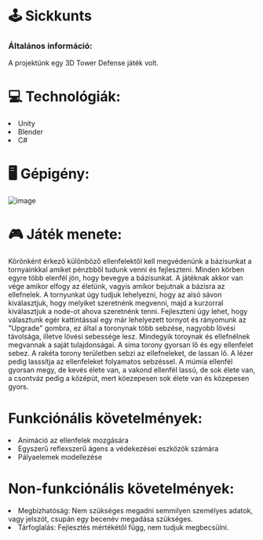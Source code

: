 # 🕹 Sickkunts 
 
<h3>Általános információ:</h3>
<p>A projektünk egy 3D Tower Defense játék volt.</p>

# 💻 Technológiák:

<li>Unity</li>
<li>Blender</li>
<li>C#</li>

# 🖥 Gépigény:

![image](https://user-images.githubusercontent.com/82156507/167527890-b240ace9-6af3-40ec-a7ec-6340ee5e02c7.png)

# 🎮 Játék menete:
<p>Körönként érkező különböző ellenfelektől kell megvédenünk a bázisunkat a tornyainkkal amiket pénzbből tudunk venni és fejleszteni.
Minden körben egyre több elenfél jön, hogy bevegye a bázisunkat. A játéknak akkor van vége amikor elfogy az életünk, vagyis amikor bejutnak a bázisra az ellefnelek. 
A tornyunkat úgy tudjuk lehelyezni, hogy az alsó sávon kiválasztjuk, hogy melyiket szeretnénk megvenni, majd a kurzorral kiválasztjuk a node-ot ahova szeretnénk tenni. Fejleszteni úgy lehet, hogy választunk egér kattintással egy már lehelyezett tornyot és rányomunk az "Upgrade" gombra, ez által a toronynak több sebzése, nagyobb lövési távolsága, illetve lövési sebessége lesz.
Mindegyik toroynak és ellefnélnek megvannak a saját tulajdonságai. A sima torony gyorsan lő és egy ellenfelet sebez. A rakéta torony területben sebzi az ellefneleket, de lassan lő. A lézer pedig lasssítja az ellenfeleket folyamatos sebzéssel. A múmia ellenfél gyorsan megy, de kevés élete van, a vakond ellenfél lassú, de sok élete van, a csontváz pedig a középút, mert köezepesen sok élete van és közepesen gyors.</p>

# Funkciónális követelmények:
<li>Animáció az ellenfelek mozgására</li>
<li>Egyszerű reflexszerű ágens a védekezései eszközök számára</li>
<li>Pályaelemek modellezése</li>

# Non-funkciónális követelmények:
<li>Megbízhatóság: Nem szükséges megadni semmilyen személyes adatok, vagy jelszót, csupán egy becenév megadása szükséges.</li>
<li>Tárfoglalás: Fejlesztés mértékétől függ, nem tudjuk megbecsülni.</li>
